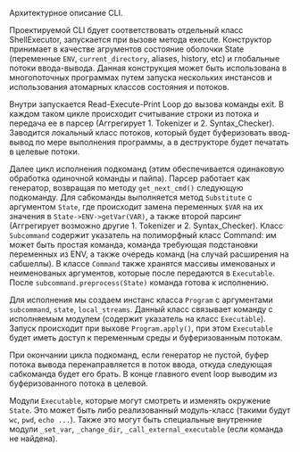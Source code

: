 Архитектурное описание CLI.

Проектируемой CLI бдует соответствовать отдельный класс ShellExecutor, запускается при вызове метода execute. 
Конструктор принимает в качестве агрументов состояние оболочки State (переменные `ENV`, `current_directory`, aliases, history, etc) и глобальные потоки ввода-вывода.
Данная конструкция может быть использована в многопоточных программах путем запуска нескольких инстансов и использования атомарных классов состояния и потоков.

Внутри запускается Read-Execute-Print Loop до вызова команды exit.
В каждом таком цикле происходит считывание строки из потока и передача ее в парсер (Аггрегирует 1. Tokenizer и 2. Syntax_Checker).
Заводится локальный класс потоков, который будет буферизовать ввод-вывод по мере выполнения программы, а в деструкторе будет печатать в целевые потоки.

Далее цикл исполнения подкоманд (этим обеспечивается одинаковую обработка одиночной команды и пайпа).
Парсер работает как генератор, возвращая по методу `get_next_cmd()` следующую подкоманду.
Для сабкоманды выполняется метод `Substitute` с аргументом `State`, где происходит замена переменных `$VAR` на их значения в `State->ENV->getVar(VAR)`, а также второй парсинг (Аггрегирует возможно другие 1. Tokenizer и 2. Syntax_Checker).
Класс `Subcommand` содержит указатель на полиморфный класс Command: им может быть простая команда, команда требующая подстановки переменных из ENV, а также очередь команд (на случай расширения на сабшеллы).
В классе `Command` также хранятся массивы именованых и неименованых аргументов, которые после передаются в `Executable`.
После `subcommand.preprocess(State)` команда готова к исполнению.

Для исполнения мы создаем инстанс класса `Program` с аргументами `subcommand`, `state`, `local_streams`.
Данный класс связывает команду с исполняемым модулем (содержит указатель на класс `Executable`).
Запуск происходит при выхове `Program.apply()`, при этом `Executable` будет иметь доступ к переменным среды и буферизованным потокам.

При окончании цикла подкоманд, если генератор не пустой, буфер потока вывода перенаправляется в поток ввода, откуда следующая сабкоманда будет его брать.
В конце главного event loop выводим из буферизованного потока в целевой.

Модули `Executable`, которые могут смотреть и изменять окружение `State`.
Это может быть либо реализованный модуль-класс (такими будут `wc`, `pwd`, `echo ...`).
Также это могут быть специальные внутренние модули `_set_var`, `_change_dir`, `_call_external_executable` (если команда не найдена).










